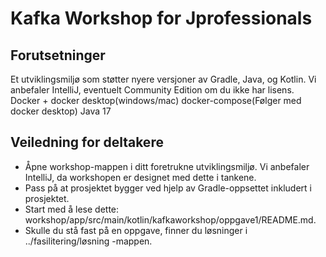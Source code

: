 # Kafka Workshop for Jprofessionals

## Forutsetninger

Et utviklingsmiljø som støtter nyere versjoner av Gradle, Java, og Kotlin. Vi anbefaler IntelliJ, eventuelt Community Edition om du ikke har lisens.
Docker + docker desktop(windows/mac)
docker-compose(Følger med docker desktop)
Java 17

## Veiledning for deltakere

- Åpne workshop-mappen i ditt foretrukne utviklingsmiljø. Vi anbefaler IntelliJ, da workshopen er designet med dette i tankene.
- Pass på at prosjektet bygger ved hjelp av Gradle-oppsettet inkludert i prosjektet.
- Start med å lese dette: workshop/app/src/main/kotlin/kafkaworkshop/oppgave1/README.md.
- Skulle du stå fast på en oppgave, finner du løsninger i ../fasilitering/løsning -mappen.
